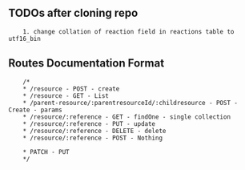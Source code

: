 ## TODOs after cloning repo
        1. change collation of reaction field in reactions table to utf16_bin


## Routes Documentation Format
        /*
        * /resource - POST - create
        * /resource - GET - List
        * /parent-resource/:parentresourceId/:childresource - POST - Create - params
        * /resource/:reference - GET - findOne - single collection
        * /resource/:reference - PUT - update
        * /resource/:reference - DELETE - delete
        * /resource/:reference - POST - Nothing

        * PATCH - PUT
        */
